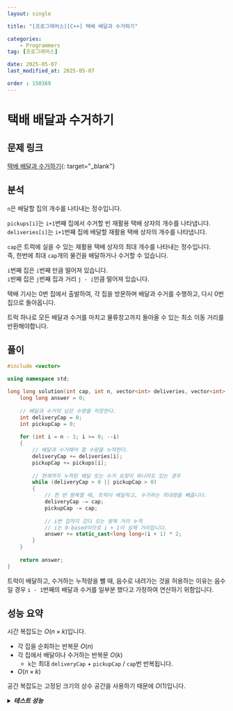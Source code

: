 ```yaml
---
layout: single

title: "[프로그래머스][C++] 택배 배달과 수거하기"

categories:
    - Programmers
tag: [프로그래머스]

date: 2025-05-07
last_modified_at: 2025-05-07

order : 150369
---
```


# 택배 배달과 수거하기

## 문제 링크

[택배 배달과 수거하기](https://school.programmers.co.kr/learn/courses/30/lessons/150369){: target="_blank"}

## 분석

`n`은 배달할 집의 개수를 나타내는 정수입니다.

`pickups[i]`는 `i+1`번째 집에서 수거할 빈 재활용 택배 상자의 개수를 나타냅니다.  
`deliveries[i]`는 `i+1`번째 집에 배달할 재활용 택배 상자의 개수를 나타냅니다.

`cap`은 트럭에 실을 수 있는 재활용 택배 상자의 최대 개수를 나타내는 정수입니다.  
즉, 한번에 최대 `cap`개의 물건을 배달하거나 수거할 수 있습니다.

`i`번째 집은 `i`번째 만큼 떨어져 있습니다.  
`i`반째 집은 `j`번째 집과 거리 `j - i`만큼 떨어져 있습니다.

택배 기사는 0번 집에서 출발하여, 각 집을 방문하며 배달과 수거를 수행하고, 다시 0번 집으로 돌아옵니다.

트럭 하나로 모든 배달과 수거를 마치고 물류창고까지 돌아올 수 있는 최소 이동 거리를 반환해야합니다.

## 풀이

```cpp
#include <vector>

using namespace std;

long long solution(int cap, int n, vector<int> deliveries, vector<int> pickups) {
    long long answer = 0;
    
    // 배달과 수거의 남은 수량을 저장한다.
    int deliveryCap = 0;
    int pickupCap = 0;
    
    for (int i = n - 1; i >= 0; --i)
    {
        // 배달과 수거해야 할 수량을 누적한다.
        deliveryCap += deliveries[i];
        pickupCap += pickups[i];
        
        // 현재까지 누적된 배달 또는 수거 요청이 하나라도 있는 경우
        while (deliveryCap > 0 || pickupCap > 0)
        {
            // 한 번 왕복할 때, 트럭이 배달하고, 수거하는 최대량을 빼줍니다.
            deliveryCap -= cap;
            pickupCap -= cap;
            
            // i번 집까지 갔다 오는 왕복 거리 누적
            // i는 0-based이므로 i + 1이 실제 거리입니다.
            answer += static_cast<long long>(i + 1) * 2;
        }
    }
    
    return answer;
}
```

트럭이 배달하고, 수거하는 누적량을 뺄 때, 음수로 내려가는 것을 허용하는 이유는 음수일 경우 `i - 1`번째의 배달과 수거를 일부분 했다고 가정하여 연산하기 위함입니다.

## 성능 요약

시간 복잡도는 $O(n \times k)$입니다.

- 각 집을 순회하는 반복문 $O(n)$
- 각 집에서 배달이나 수거하는 반복문 $O(k)$
    + `k`는 최대 `deliveryCap` + `pickupCap` / `cap`번 반복됩니다.
- $O(n \times k)$

공간 복잡도는 고정된 크기의 상수 공간을 사용하기 때문에 $O(1)$입니다.

<details>
<summary><h5 style="display: inline;">테스트 성능</h5></summary>
<div markdown="1">

테스트 1 〉 통과 (0.01ms, 4.21MB)  
테스트 2 〉 통과 (0.01ms, 4.14MB)  
테스트 3 〉 통과 (0.01ms, 4.21MB)  
테스트 4 〉 통과 (0.01ms, 3.66MB)  
테스트 5 〉 통과 (0.01ms, 4.2MB)  
테스트 6 〉 통과 (0.01ms, 3.68MB)  
테스트 7 〉 통과 (0.02ms, 4.19MB)  
테스트 8 〉 통과 (0.02ms, 4.02MB)  
테스트 9 〉 통과 (0.05ms, 4.14MB)  
테스트 10 〉 통과 (0.05ms, 4.2MB)  
테스트 11 〉 통과 (0.04ms, 4.15MB)  
테스트 12 〉 통과 (0.04ms, 4.2MB)  
테스트 13 〉 통과 (0.03ms, 4.16MB)  
테스트 14 〉 통과 (0.03ms, 4.2MB)  
테스트 15 〉 통과 (0.57ms, 9.66MB)  
테스트 16 〉 통과 (2.43ms, 9.64MB)  
테스트 17 〉 통과 (1.29ms, 9.54MB)  
테스트 18 〉 통과 (0.88ms, 9.5MB)  
테스트 19 〉 통과 (0.84ms, 9.64MB)  
테스트 20 〉 통과 (0.87ms, 9.58MB)  

</div>
</details>